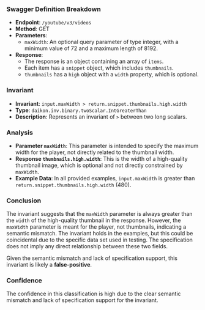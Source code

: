 ### Swagger Definition Breakdown

- **Endpoint**: `/youtube/v3/videos`
- **Method**: GET
- **Parameters**:
  - `maxWidth`: An optional query parameter of type integer, with a minimum value of 72 and a maximum length of 8192.
- **Response**:
  - The response is an object containing an array of `items`.
  - Each item has a `snippet` object, which includes `thumbnails`.
  - `thumbnails` has a `high` object with a `width` property, which is optional.

### Invariant

- **Invariant**: `input.maxWidth > return.snippet.thumbnails.high.width`
- **Type**: `daikon.inv.binary.twoScalar.IntGreaterThan`
- **Description**: Represents an invariant of `>` between two long scalars.

### Analysis

- **Parameter `maxWidth`**: This parameter is intended to specify the maximum width for the player, not directly related to the thumbnail width.
- **Response `thumbnails.high.width`**: This is the width of a high-quality thumbnail image, which is optional and not directly constrained by `maxWidth`.
- **Example Data**: In all provided examples, `input.maxWidth` is greater than `return.snippet.thumbnails.high.width` (480).

### Conclusion

The invariant suggests that the `maxWidth` parameter is always greater than the `width` of the high-quality thumbnail in the response. However, the `maxWidth` parameter is meant for the player, not thumbnails, indicating a semantic mismatch. The invariant holds in the examples, but this could be coincidental due to the specific data set used in testing. The specification does not imply any direct relationship between these two fields.

Given the semantic mismatch and lack of specification support, this invariant is likely a **false-positive**.

### Confidence

The confidence in this classification is high due to the clear semantic mismatch and lack of specification support for the invariant.
